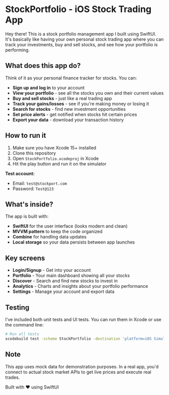 # StockPortfolio - iOS Stock Trading App

Hey there! This is a stock portfolio management app I built using SwiftUI. It's basically like having your own personal stock trading app where you can track your investments, buy and sell stocks, and see how your portfolio is performing.

## What does this app do?

Think of it as your personal finance tracker for stocks. You can:

- **Sign up and log in** to your account
- **View your portfolio** - see all the stocks you own and their current values
- **Buy and sell stocks** - just like a real trading app
- **Track your gains/losses** - see if you're making money or losing it
- **Search for stocks** - find new investment opportunities
- **Set price alerts** - get notified when stocks hit certain prices
- **Export your data** - download your transaction history

## How to run it

1. Make sure you have Xcode 15+ installed
2. Clone this repository
3. Open `StockPortfolio.xcodeproj` in Xcode
4. Hit the play button and run it on the simulator

**Test account:**
- Email: `test@stockport.com`
- Password: `Test@123`

## What's inside?

The app is built with:
- **SwiftUI** for the user interface (looks modern and clean)
- **MVVM pattern** to keep the code organized
- **Combine** for handling data updates
- **Local storage** so your data persists between app launches

## Key screens

- **Login/Signup** - Get into your account
- **Portfolio** - Your main dashboard showing all your stocks
- **Discover** - Search and find new stocks to invest in
- **Analytics** - Charts and insights about your portfolio performance
- **Settings** - Manage your account and export data

## Testing

I've included both unit tests and UI tests. You can run them in Xcode or use the command line:

```bash
# Run all tests
xcodebuild test -scheme StockPortfolio -destination 'platform=iOS Simulator,name=iPhone 15'
```

## Note

This app uses mock data for demonstration purposes. In a real app, you'd connect to actual stock market APIs to get live prices and execute real trades.

Built with ❤️ using SwiftUI
